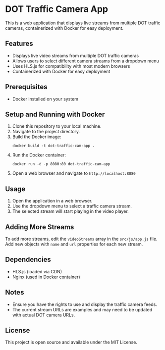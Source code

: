 # DOT Traffic Camera App

This is a web application that displays live streams from multiple DOT traffic cameras, containerized with Docker for easy deployment.

## Features

- Displays live video streams from multiple DOT traffic cameras
- Allows users to select different camera streams from a dropdown menu
- Uses HLS.js for compatibility with most modern browsers
- Containerized with Docker for easy deployment

## Prerequisites

- Docker installed on your system

## Setup and Running with Docker

1. Clone this repository to your local machine.
2. Navigate to the project directory.
3. Build the Docker image:
   ```
   docker build -t dot-traffic-cam-app .
   ```
4. Run the Docker container:
   ```
   docker run -d -p 8080:80 dot-traffic-cam-app
   ```
5. Open a web browser and navigate to `http://localhost:8080`

## Usage

1. Open the application in a web browser.
2. Use the dropdown menu to select a traffic camera stream.
3. The selected stream will start playing in the video player.

## Adding More Streams

To add more streams, edit the `videoStreams` array in the `src/js/app.js` file. Add new objects with `name` and `url` properties for each new stream.

## Dependencies

- HLS.js (loaded via CDN)
- Nginx (used in Docker container)

## Notes

- Ensure you have the rights to use and display the traffic camera feeds.
- The current stream URLs are examples and may need to be updated with actual DOT camera URLs.

## License

This project is open source and available under the MIT License.